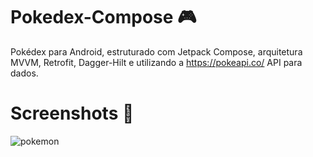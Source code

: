 # Pokedex-Compose :video_game:
Pokédex para Android, estruturado com Jetpack Compose, arquitetura MVVM, Retrofit, Dagger-Hilt e utilizando a https://pokeapi.co/ API para dados.

# Screenshots :camera_flash:
![pokemon](https://user-images.githubusercontent.com/117667270/225138189-af17f31d-5942-42e9-af0c-660909cdce92.gif)
